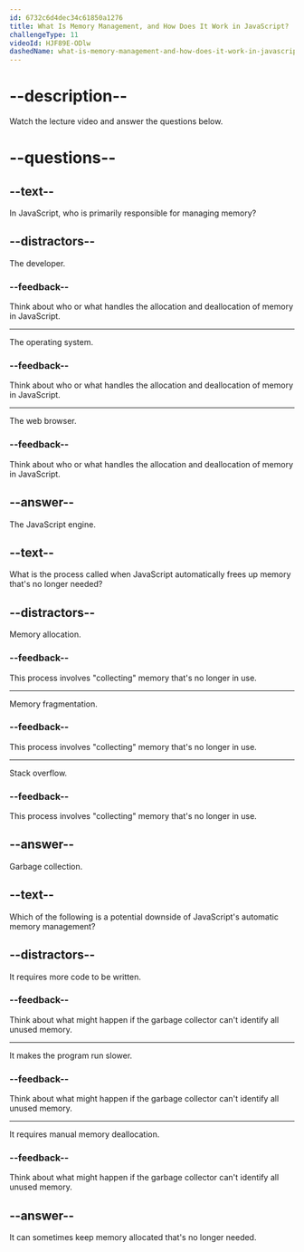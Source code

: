 ```yaml
---
id: 6732c6d4dec34c61850a1276
title: What Is Memory Management, and How Does It Work in JavaScript?
challengeType: 11
videoId: HJF89E-ODlw
dashedName: what-is-memory-management-and-how-does-it-work-in-javascript
---
```


# --description--

Watch the lecture video and answer the questions below.

# --questions--

## --text--

In JavaScript, who is primarily responsible for managing memory?

## --distractors--

The developer.

### --feedback--

Think about who or what handles the allocation and deallocation of memory in JavaScript.

---

The operating system.

### --feedback--

Think about who or what handles the allocation and deallocation of memory in JavaScript.

---

The web browser.

### --feedback--

Think about who or what handles the allocation and deallocation of memory in JavaScript.

## --answer--

The JavaScript engine.

## --text--

What is the process called when JavaScript automatically frees up memory that's no longer needed?

## --distractors--

Memory allocation.

### --feedback--

This process involves "collecting" memory that's no longer in use.

---

Memory fragmentation.

### --feedback--

This process involves "collecting" memory that's no longer in use.

---

Stack overflow.

### --feedback--

This process involves "collecting" memory that's no longer in use.

## --answer--

Garbage collection.

## --text--

Which of the following is a potential downside of JavaScript's automatic memory management?

## --distractors--

It requires more code to be written.

### --feedback--

Think about what might happen if the garbage collector can't identify all unused memory.

---

It makes the program run slower.

### --feedback--

Think about what might happen if the garbage collector can't identify all unused memory.

---

It requires manual memory deallocation.

### --feedback--

Think about what might happen if the garbage collector can't identify all unused memory.

## --answer--

It can sometimes keep memory allocated that's no longer needed.

